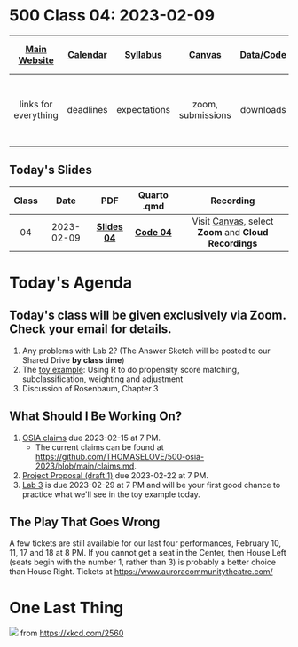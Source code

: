 # 500 Class 04: 2023-02-09

[Main Website](https://thomaselove.github.io/500-2023/) | [Calendar](https://thomaselove.github.io/500-2023/calendar.html) | [Syllabus](https://thomaselove.github.io/500-syllabus-2023) | [Canvas](https://canvas.case.edu) | [Data/Code](https://github.com/THOMASELOVE/500-data) |  [Sources](https://github.com/THOMASELOVE/500-classes-2023/tree/main/sources) | For help, email
:-----------: | :--------------: | :----------: | :---------: | :-------------: | :------: | :-----------: 
links for everything | deadlines | expectations | zoom, submissions | downloads | to read | `Thomas` dot `Love` at `case` dot `edu`

## Today's Slides

Class | Date | PDF | Quarto .qmd | Recording
:---: | :--------: | :------: | :------: | :-------------:
04 | 2023-02-09 | **[Slides 04](https://github.com/THOMASELOVE/500-slides-2023/blob/main/500_slides04.pdf)** | **[Code 04](https://github.com/THOMASELOVE/500-slides-2023/blob/main/500_slides04.qmd)** | Visit [Canvas](https://canvas.case.edu/), select **Zoom** and **Cloud Recordings**

# Today's Agenda

## Today's class will be given exclusively via Zoom. Check your email for details.

1. Any problems with Lab 2? (The Answer Sketch will be posted to our Shared Drive **by class time**)
2. The [toy example](https://github.com/THOMASELOVE/500-data/tree/master/toy): Using R to do propensity score matching, subclassification, weighting and adjustment
3. Discussion of Rosenbaum, Chapter 3

## What Should I Be Working On?

1. [OSIA claims](https://thomaselove.github.io/500-2023/osia.html) due 2023-02-15 at 7 PM.
    - The current claims can be found at https://github.com/THOMASELOVE/500-osia-2023/blob/main/claims.md. 
2. [Project Proposal (draft 1)](https://thomaselove.github.io/500-2023/proj500.html) due 2023-02-22 at 7 PM.
3. [Lab 3](https://thomaselove.github.io/500-2023/lab3.html) is due 2023-02-29 at 7 PM and will be your first good chance to practice what we'll see in the toy example today.

## The Play That Goes Wrong

A few tickets are still available for our last four performances, February 10, 11, 17 and 18 at 8 PM. If you cannot get a seat in the Center, then House Left (seats begin with the number 1, rather than 3) is probably a better choice than House Right. Tickets at https://www.auroracommunitytheatre.com/

# One Last Thing

![](https://imgs.xkcd.com/comics/confounding_variables.png) from https://xkcd.com/2560
